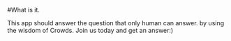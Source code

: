 #What is it.

This app should answer the question that only human can answer.
by using the wisdom of Crowds.
Join us today and get an answer:)
